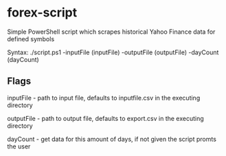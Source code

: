 # forex-script
Simple PowerShell script which scrapes historical Yahoo Finance data for defined symbols

Syntax: ./script.ps1 -inputFile (inputFile) -outputFile (outputFile) -dayCount (dayCount)

## Flags
inputFile - path to input file, defaults to inputfile.csv in the executing directory

outputFile - path to output file, defaults to export.csv in the executing directory

dayCount - get data for this amount of days, if not given the script promts the user
